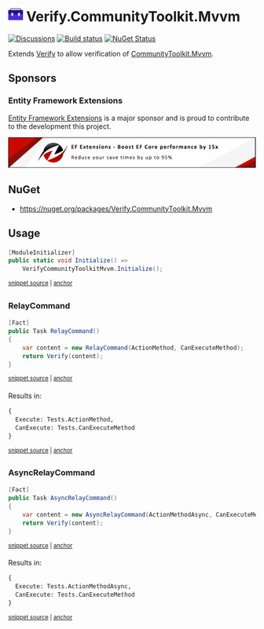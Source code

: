 # <img src="/src/icon.png" height="30px"> Verify.CommunityToolkit.Mvvm

[![Discussions](https://img.shields.io/badge/Verify-Discussions-yellow?svg=true&label=)](https://github.com/orgs/VerifyTests/discussions)
[![Build status](https://ci.appveyor.com/api/projects/status/sb66s1o8w1t9ba70?svg=true)](https://ci.appveyor.com/project/SimonCropp/verify-communitytoolkit-mvvm)
[![NuGet Status](https://img.shields.io/nuget/v/Verify.CommunityToolkit.Mvvm.svg)](https://www.nuget.org/packages/Verify.CommunityToolkit.Mvvm/)

Extends [Verify](https://github.com/VerifyTests/Verify) to allow verification of [CommunityToolkit.Mvvm](https://learn.microsoft.com/en-us/dotnet/communitytoolkit/mvvm/).


## Sponsors


### Entity Framework Extensions<!-- include: zzz. path: /docs/zzz.include.md -->

[Entity Framework Extensions](https://entityframework-extensions.net/) is a major sponsor and is proud to contribute to the development this project.

[![Entity Framework Extensions](docs/zzz.png)](https://entityframework-extensions.net)<!-- endInclude -->


## NuGet

 * https://nuget.org/packages/Verify.CommunityToolkit.Mvvm


## Usage

<!-- snippet: Enable -->
<a id='snippet-Enable'></a>
```cs
[ModuleInitializer]
public static void Initialize() =>
    VerifyCommunityToolkitMvvm.Initialize();
```
<sup><a href='/src/Tests/ModuleInitializer.cs#L3-L9' title='Snippet source file'>snippet source</a> | <a href='#snippet-Enable' title='Start of snippet'>anchor</a></sup>
<!-- endSnippet -->


### RelayCommand

<!-- snippet: RelayCommand -->
<a id='snippet-RelayCommand'></a>
```cs
[Fact]
public Task RelayCommand()
{
    var content = new RelayCommand(ActionMethod, CanExecuteMethod);
    return Verify(content);
}
```
<sup><a href='/src/Tests/Tests.cs#L10-L19' title='Snippet source file'>snippet source</a> | <a href='#snippet-RelayCommand' title='Start of snippet'>anchor</a></sup>
<!-- endSnippet -->

Results in: 

<!-- snippet: Tests.RelayCommand.verified.txt -->
<a id='snippet-Tests.RelayCommand.verified.txt'></a>
```txt
{
  Execute: Tests.ActionMethod,
  CanExecute: Tests.CanExecuteMethod
}
```
<sup><a href='/src/Tests/Tests.RelayCommand.verified.txt#L1-L4' title='Snippet source file'>snippet source</a> | <a href='#snippet-Tests.RelayCommand.verified.txt' title='Start of snippet'>anchor</a></sup>
<!-- endSnippet -->

### AsyncRelayCommand

<!-- snippet: AsyncRelayCommand -->
<a id='snippet-AsyncRelayCommand'></a>
```cs
[Fact]
public Task AsyncRelayCommand()
{
    var content = new AsyncRelayCommand(ActionMethodAsync, CanExecuteMethod);
    return Verify(content);
}
```
<sup><a href='/src/Tests/Tests.cs#L42-L51' title='Snippet source file'>snippet source</a> | <a href='#snippet-AsyncRelayCommand' title='Start of snippet'>anchor</a></sup>
<!-- endSnippet -->

Results in: 

<!-- snippet: Tests.AsyncRelayCommand.verified.txt -->
<a id='snippet-Tests.AsyncRelayCommand.verified.txt'></a>
```txt
{
  Execute: Tests.ActionMethodAsync,
  CanExecute: Tests.CanExecuteMethod
}
```
<sup><a href='/src/Tests/Tests.AsyncRelayCommand.verified.txt#L1-L4' title='Snippet source file'>snippet source</a> | <a href='#snippet-Tests.AsyncRelayCommand.verified.txt' title='Start of snippet'>anchor</a></sup>
<!-- endSnippet -->
